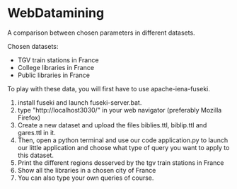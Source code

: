 # WebDatamining
A comparison between chosen parameters in different datasets.

Chosen datasets:

- TGV train stations in France
- College libraries in France
- Public libraries in France

To play with these data, you will first have to use apache-iena-fuseki. 

1) install fuseki and launch fuseki-server.bat.
2) type "http://localhost3030/" in your web navigator (preferably Mozilla Firefox)
3) Create a new dataset and upload the files biblies.ttl, biblip.ttl and gares.ttl in it.
4) Then, open a python terminal and use our code application.py to launch our little application and choose what type of query you want to apply to this dataset.
5) Print the different regions desserved by the tgv train stations in France
6) Show all the libraries in a chosen city of France
7) You can also type your own queries of course.
